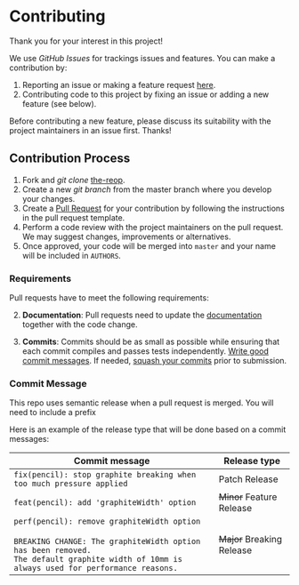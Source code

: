 # Contributing

Thank you for your interest in this project!

We use *GitHub Issues* for trackings issues and features. You can make a contribution by:

1. Reporting an issue or making a feature request [here](https://github.com/and-digital/terraform-aws-template/issues).
2. Contributing code to this project by fixing an issue or adding a new feature (see below).

Before contributing a new feature, please discuss its suitability with the project maintainers in an issue first. Thanks!

## Contribution Process

1. Fork and *git clone* [the-reop](https://github.com/and-digital/terraform-aws-template).
2. Create a new *git branch* from the master branch where you develop your changes.
3. Create a [Pull Request](https://help.github.com/articles/about-pull-requests/) for your contribution by following the instructions in the pull request template.
4. Perform a code review with the project maintainers on the pull request. We may suggest changes, improvements or alternatives.
5. Once approved, your code will be merged into `master` and your name will be included in `AUTHORS`.

### Requirements

Pull requests have to meet the following requirements:

2. **Documentation**: Pull requests need to update the [documentation](https://github.com/and-digital/terraform-aws-template/tree/master/README.md) together with the code change.

3. **Commits**: Commits should be as small as possible while ensuring that each commit compiles and passes tests independently. [Write good commit messages](https://tbaggery.com/2008/04/19/a-note-about-git-commit-messages.html). If needed, [squash your commits](https://davidwalsh.name/squash-commits-git) prior to submission.

### Commit Message

This repo uses semantic release when a pull request is merged. You will need to include a prefix

Here is an example of the release type that will be done based on a commit messages:

| Commit message                                                                                                                                                                                   | Release type               |
|--------------------------------------------------------------------------------------------------------------------------------------------------------------------------------------------------|----------------------------|
| `fix(pencil): stop graphite breaking when too much pressure applied`                                                                                                                             | Patch Release              |
| `feat(pencil): add 'graphiteWidth' option`                                                                                                                                                       | ~~Minor~~ Feature Release  |
| `perf(pencil): remove graphiteWidth option`<br><br>`BREAKING CHANGE: The graphiteWidth option has been removed.`<br>`The default graphite width of 10mm is always used for performance reasons.` | ~~Major~~ Breaking Release |